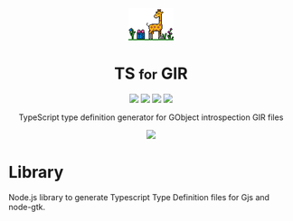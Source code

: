 <p align="center">
  <img src="https://raw.githubusercontent.com/gjsify/ts-for-gir/main/.github/ts-for-gir.png" />
  <h1 align="center">TS <small>for</small> GIR</h1>
</p>

<p align="center">
  <img src="https://badgen.net/github/checks/gjsify/ts-for-gir" />
  <img src="https://badgen.net/github/license/gjsify/ts-for-gir" />
  <img src="https://badgen.net/npm/v/@ts-for-gir/cli" />
  <img src="https://badgen.net/npm/dw/@ts-for-gir/cli" />
</p>

<p align="center">TypeScript type definition generator for GObject introspection GIR files</p>

<p align="center">
  <img src="https://raw.githubusercontent.com/gjsify/ts-for-gir/main/.github/feeling.gif" />
</p>

# Library

Node.js library to generate Typescript Type Definition files for Gjs and node-gtk.


